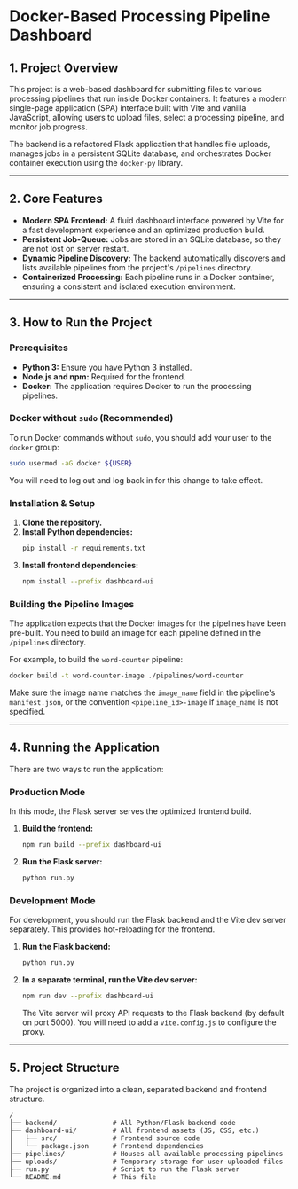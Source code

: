 # Docker-Based Processing Pipeline Dashboard

## 1. Project Overview

This project is a web-based dashboard for submitting files to various processing pipelines that run inside Docker containers. It features a modern single-page application (SPA) interface built with Vite and vanilla JavaScript, allowing users to upload files, select a processing pipeline, and monitor job progress.

The backend is a refactored Flask application that handles file uploads, manages jobs in a persistent SQLite database, and orchestrates Docker container execution using the `docker-py` library.

---

## 2. Core Features

*   **Modern SPA Frontend:** A fluid dashboard interface powered by Vite for a fast development experience and an optimized production build.
*   **Persistent Job-Queue:** Jobs are stored in an SQLite database, so they are not lost on server restart.
*   **Dynamic Pipeline Discovery:** The backend automatically discovers and lists available pipelines from the project's `/pipelines` directory.
*   **Containerized Processing:** Each pipeline runs in a Docker container, ensuring a consistent and isolated execution environment.

---

## 3. How to Run the Project

### Prerequisites

*   **Python 3:** Ensure you have Python 3 installed.
*   **Node.js and npm:** Required for the frontend.
*   **Docker:** The application requires Docker to run the processing pipelines.

### Docker without `sudo` (Recommended)

To run Docker commands without `sudo`, you should add your user to the `docker` group:
```bash
sudo usermod -aG docker ${USER}
```
You will need to log out and log back in for this change to take effect.

### Installation & Setup

1.  **Clone the repository.**
2.  **Install Python dependencies:**
    ```bash
    pip install -r requirements.txt
    ```
3.  **Install frontend dependencies:**
    ```bash
    npm install --prefix dashboard-ui
    ```

### Building the Pipeline Images

The application expects that the Docker images for the pipelines have been pre-built. You need to build an image for each pipeline defined in the `/pipelines` directory.

For example, to build the `word-counter` pipeline:
```bash
docker build -t word-counter-image ./pipelines/word-counter
```
Make sure the image name matches the `image_name` field in the pipeline's `manifest.json`, or the convention `<pipeline_id>-image` if `image_name` is not specified.

---

## 4. Running the Application

There are two ways to run the application:

### Production Mode

In this mode, the Flask server serves the optimized frontend build.

1.  **Build the frontend:**
    ```bash
    npm run build --prefix dashboard-ui
    ```
2.  **Run the Flask server:**
    ```bash
    python run.py
    ```

### Development Mode

For development, you should run the Flask backend and the Vite dev server separately. This provides hot-reloading for the frontend.

1.  **Run the Flask backend:**
    ```bash
    python run.py
    ```
2.  **In a separate terminal, run the Vite dev server:**
    ```bash
    npm run dev --prefix dashboard-ui
    ```
    The Vite server will proxy API requests to the Flask backend (by default on port 5000). You will need to add a `vite.config.js` to configure the proxy.

---

## 5. Project Structure

The project is organized into a clean, separated backend and frontend structure.

```
/
├── backend/              # All Python/Flask backend code
├── dashboard-ui/         # All frontend assets (JS, CSS, etc.)
│   ├── src/              # Frontend source code
│   └── package.json      # Frontend dependencies
├── pipelines/            # Houses all available processing pipelines
├── uploads/              # Temporary storage for user-uploaded files
├── run.py                # Script to run the Flask server
└── README.md             # This file
```
